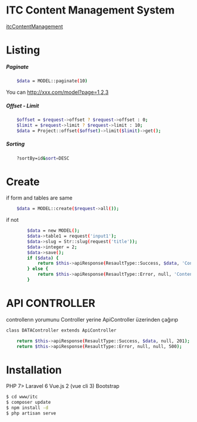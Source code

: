 # ITC Content Management System
[itcContentManagement](https://itc.ideateknoloji.com.tr)
# Listing
##### Paginate
```sh
    $data = MODEL::paginate(10)
```
You can http://xxx.com/model?page=1,2,3

##### Offset - Limit
```sh
    $offset = $request->offset ? $request->offset : 0;
    $limit = $request->limit ? $request->limit : 10;
    $data = Project::offset($offset)->limit($limit)->get();
```

##### Sorting
```sh
    ?sortBy=id&sort=DESC
```
# Create

if form and tables are same 
```sh
    $data = MODEL::create($request->all());
```
if not
```sh
        $data = new MODEL();
        $data->table1 = request('input1');
        $data->slug = Str::slug(request('title'));
        $data->integer = 2;
        $data->save();
        if ($data) {
            return $this->apiResponse(ResaultType::Success, $data, 'Content Created', 201);
        } else {
            return $this->apiResponse(ResaultType::Error, null, 'Content not saved', 500);
        }
```
# API CONTROLLER

controllerın yorumunu Controller yerine ApiController üzerinden çağırıp
```sh
class DATAController extends ApiController
```
```sh
    return $this->apiResponse(ResaultType::Success, $data, null, 201);
    return $this->apiResponse(ResaultType::Error, null, null, 500);
```



# Installation

PHP 7>
Laravel 6
Vue.js 2 (vue cli 3)
Bootstrap

```sh
$ cd www/itc
$ composer update
$ npm install -d
$ php artisan serve
```
